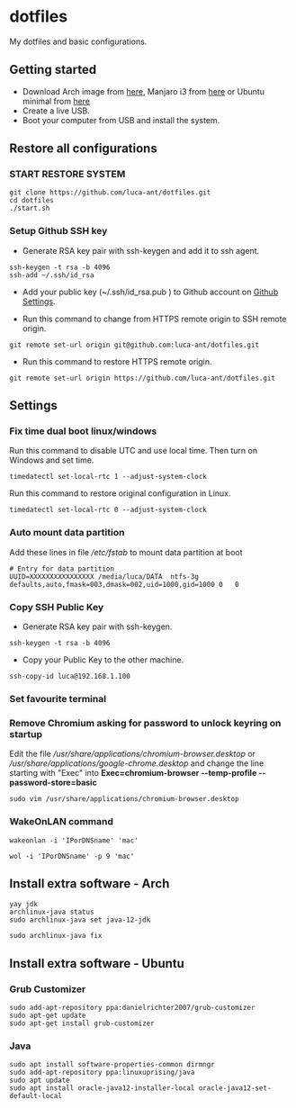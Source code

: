 # dotfiles
My dotfiles and basic configurations.

## Getting started
* Download Arch image from [here](https://www.archlinux.org/download/), Manjaro i3 from [here](https://manjaro.org/download/community/i3/) or Ubuntu minimal from [here](https://wiki.ubuntu-it.org/Installazione/CdMinimale)
* Create a live USB.
* Boot your computer from USB and install the system.

## Restore all configurations

### **START RESTORE SYSTEM**

```
git clone https://github.com/luca-ant/dotfiles.git
cd dotfiles
./start.sh
```


### Setup Github SSH key

* Generate RSA key pair with ssh-keygen and add it to ssh agent.
```
ssh-keygen -t rsa -b 4096
ssh-add ~/.ssh/id_rsa
```

* Add your public key (~/.ssh/id_rsa.pub ) to Github account on [Github Settings](https://github.com/settings/keys).

* Run this command to change from HTTPS remote origin to SSH remote origin. 
```
git remote set-url origin git@github.com:luca-ant/dotfiles.git
```

* Run this command to restore HTTPS remote origin. 
```
git remote set-url origin https://github.com/luca-ant/dotfiles.git
```


## Settings

### Fix time dual boot linux/windows
Run this command to disable UTC and use local time. Then turn on Windows and set time.
```
timedatectl set-local-rtc 1 --adjust-system-clock
```

Run this command to restore original configuration in Linux.
```
timedatectl set-local-rtc 0 --adjust-system-clock
```

### Auto mount data partition
Add these lines in file */etc/fstab* to mount data partition at boot
```
# Entry for data partition
UUID=XXXXXXXXXXXXXXXX /media/luca/DATA	ntfs-3g	defaults,auto,fmask=003,dmask=002,uid=1000,gid=1000	0	0
```

### Copy SSH Public Key

* Generate RSA key pair with ssh-keygen.
```
ssh-keygen -t rsa -b 4096
```
* Copy your Public Key to the other machine.
```
ssh-copy-id luca@192.168.1.100
```



### Set favourite terminal

### Remove Chromium asking for password to unlock keyring on startup 
Edit the file */usr/share/applications/chromium-browser.desktop* or */usr/share/applications/google-chrome.desktop* and  change the line starting with "Exec" into **Exec=chromium-browser --temp-profile --password-store=basic**
```
sudo vim /usr/share/applications/chromium-browser.desktop
```
### WakeOnLAN command
```
wakeonlan -i 'IPorDNSname' 'mac'
```
```
wol -i 'IPorDNSname' -p 9 'mac'
```

## Install extra software - Arch

```
yay jdk
archlinux-java status
sudo archlinux-java set java-12-jdk

sudo archlinux-java fix
```

## Install extra software - Ubuntu


### Grub Customizer
```
sudo add-apt-repository ppa:danielrichter2007/grub-customizer
sudo apt-get update
sudo apt-get install grub-customizer
```

### Java
```
sudo apt install software-properties-common dirmngr
sudo add-apt-repository ppa:linuxuprising/java
sudo apt update
sudo apt install oracle-java12-installer-local oracle-java12-set-default-local
```


